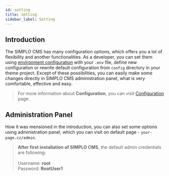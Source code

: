 ```yaml
---
id: setting
title: Setting
sidebar_label: Setting
---
```


## Introduction

The SIMPLO CMS has many configuration options, which offers you a lot of flexibility and another functionalities. 
As a developer, you can set them using [environment configuration](https://laravel.com/docs/5.8/configuration#environment-configuration) 
with your `.env` file, define new configuration or rewrite default configuration from `config` directory in your theme project. 
Except of these possibilities, you can easily make some changes directly in SIMPLO CMS administration panel, what is very 
comfortable, effective and easy.

> For more information about **Configuration**, you can visit [Configuration](getting-started/configuration.md) page.

## Administration Panel

How it was mensioned in the introduction, you can also set some options using administration panel, which you can visit 
on default page - `your-page.cz/admin`.

> **After first installation of SIMPLO CMS**, the default admin credentials are following: <br><br>
Username: **root** <br>
Password: **RootUser1**